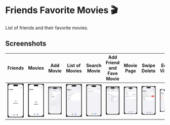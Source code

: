 # Friends Favorite Movies 🎬

List of friends and their favorite movies.

## Screenshots
| Friends | Movies | Add Movie | List of Movies | Search Movie |Add Friend and Fave Movie |Movie Page  |Swipe Delete |Edit View |
|------------|------------|-----| -----| -----|-----|-----|-----|-----|
| ![Light](./screenshots/ss1.png) | ![Dark](./screenshots/ss2.png) |![Dark](./screenshots/ss3.png)| ![Dark](./screenshots/ss4.png)| ![Dark](./screenshots/ss5.png)|![Dark](./screenshots/ss6.png)|![Dark](./screenshots/ss7.png)|![Dark](./screenshots/ss8.png)|![Dark](./screenshots/ss9.png)|



